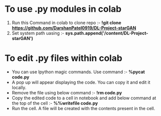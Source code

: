 # To use .py modules in colab
1. Run this Command in colab to clone repo :- **!git clone https://github.com/DarshanPatel0919/DL-Project-starGAN**
2. Set system path uasing :- **sys.path.append('/content/DL-Project-starGAN')**

# To edit .py files within colab
* You can use Ipython magic commands. Use command :- **%pycat code.py**
* A pop up will appear displaying the code. You can copy it and edit it locally.
* Remove the file using below command :- **!rm code.py**
* Copy the edited code to a cell in notebook and add below command at the top of the cell :- **%%writefile code.py**
* Run the cell. A file will be created with the contents present in the cell.
